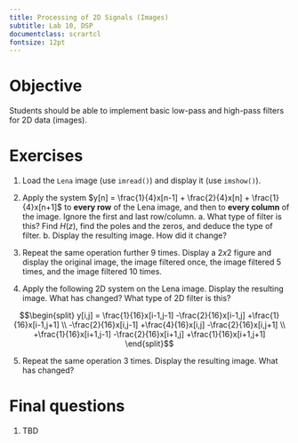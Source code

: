 ```yaml
---
title: Processing of 2D Signals (Images)
subtitle: Lab 10, DSP
documentclass: scrartcl
fontsize: 12pt
---
```


# Objective

Students should be able to implement basic low-pass and high-pass filters
for 2D data (images).

# Exercises

1. Load the `Lena` image (use `imread()`) and display it (use `imshow()`).

2. Apply the system 
$y[n] = \frac{1}{4}x[n-1] + \frac{2}{4}x[n] + \frac{1}{4}x[n+1]$
to **every row** of the Lena image, and then to **every column**
of the image. Ignore the first and last row/column.
    a. What type of filter is this? Find $H(z)$, find the poles and 
    the zeros, and deduce the type of filter.
    b. Display the resulting image. How did it change?

3. Repeat the same operation further 9 times. Display a $2x2$ 
figure and display the original image, the image filtered once,
the image filtered 5 times, and the image filtered 10 times.

4. Apply the following 2D system on the Lena image. 
Display the resulting image. What has changed? 
What type of 2D filter is this?

$$\begin{split}
y[i,j] = \frac{1}{16}x[i-1,j-1]
-\frac{2}{16}x[i-1,j]
+\frac{1}{16}x[i-1,j+1] \\
-\frac{2}{16}x[i,j-1]
+\frac{4}{16}x[i,j]
-\frac{2}{16}x[i,j+1] \\
+\frac{1}{16}x[i+1,j-1]
-\frac{2}{16}x[i+1,j]
+\frac{1}{16}x[i+1,j+1]
\end{split}$$



5. Repeat the same operation 3 times. Display the resulting image. What has changed?


# Final questions


1. TBD
